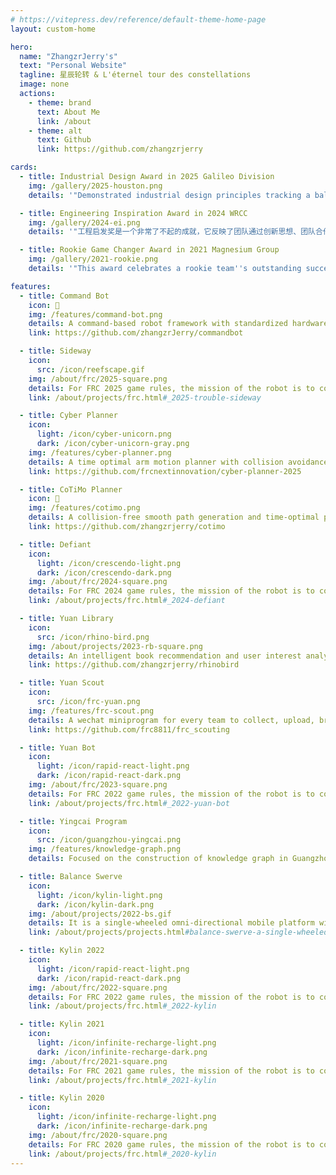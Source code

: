 ```yaml
---
# https://vitepress.dev/reference/default-theme-home-page
layout: custom-home

hero:
  name: "ZhangzrJerry's"
  text: "Personal Website"
  tagline: 星辰轮转 & L'éternel tour des constellations
  image: none
  actions:
    - theme: brand
      text: About Me
      link: /about
    - theme: alt
      text: Github
      link: https://github.com/zhangzrjerry

cards:
  - title: Industrial Design Award in 2025 Galileo Division
    img: /gallery/2025-houston.png
    details: '"Demonstrated industrial design principles tracking a balance being form, function and aesthetic. This team proved that mythical creatures exist, and can come in black. The robot uses a clever combination of materials, to make an elegant machine. There is no mysticism about this team and robot, they are ready for the world. Congratulations to 8214!"'

  - title: Engineering Inspiration Award in 2024 WRCC
    img: /gallery/2024-ei.png
    details: '"工程启发奖是一个非常了不起的成就，它反映了团队通过创新思想、团队合作和社区参与，能够激励和激发他人的能力。获得该奖的团队通过对机器人技术的热爱和学习，建设了学校的教室及课程预定系统，将线下工作推动到线上，帮助学校实现数字化转型，务实的行动值得称赞。你们团队的成功不仅是你们辛勤工作和坚持不懈的体现，也是整个 FRC 社区的鼓舞力量。祝贺工程启发奖的获奖队伍 Defiant 9975，他们来自于济南外国语学校，愿这个荣誉成为未来更大成就的基石。"'

  - title: Rookie Game Changer Award in 2021 Magnesium Group
    img: /gallery/2021-rookie.png
    details: '"This award celebrates a rookie team''s outstanding success this season. Their spectacular robot had to be slowed down for the camera to be able to follow its movement. The demonstration came later than expected, but it was worth to wait. Born out of CAD, kylin''s swerves across the field showing off its impressive capabilities. This team is definitely off to an excellent start. They are rookie game-changers! Rookie Game Changer Award goes to team 8011, Guangzhou wayi from Guangzhou. Congratulations!"'

features:
  - title: Command Bot
    icon: 🤖
    img: /features/command-bot.png
    details: A command-based robot framework with standardized hardware interfaces and factory-patterned subsystems.
    link: https://github.com/zhangzrJerry/commandbot

  - title: Sideway
    icon:
      src: /icon/reefscape.gif
    img: /about/frc/2025-square.png
    details: For FRC 2025 game rules, the mission of the robot is to collect the Coral (PVC pipe) or the Algae (rubber ball) and place.
    link: /about/projects/frc.html#_2025-trouble-sideway

  - title: Cyber Planner
    icon:
      light: /icon/cyber-unicorn.png
      dark: /icon/cyber-unicorn-gray.png
    img: /features/cyber-planner.png
    details: A time optimal arm motion planner with collision avoidance and electrical limits applied on motors.
    link: https://github.com/frcnextinnovation/cyber-planner-2025

  - title: CoTiMo Planner
    icon: 🥏
    img: /features/cotimo.png
    details: A collision-free smooth path generation and time-optimal path parameterization palnner with model predictive control.
    link: https://github.com/zhangzrjerry/cotimo

  - title: Defiant
    icon:
      light: /icon/crescendo-light.png
      dark: /icon/crescendo-dark.png
    img: /about/frc/2024-square.png
    details: For FRC 2024 game rules, the mission of the robot is to collect the Note (squishy ring) and shoot to the speaker or to the amplifier.
    link: /about/projects/frc.html#_2024-defiant

  - title: Yuan Library
    icon:
      src: /icon/rhino-bird.png
    img: /about/projects/2023-rb-square.png
    details: An intelligent book recommendation and user interest analysis system based on factorization machine.
    link: https://github.com/zhangzrjerry/rhinobird

  - title: Yuan Scout
    icon:
      src: /icon/frc-yuan.png
    img: /features/frc-scout.png
    details: A wechat miniprogram for every team to collect, upload, browse, contrast, analyze, and export data during the FRC match.
    link: https://github.com/frc8811/frc_scouting

  - title: Yuan Bot
    icon:
      light: /icon/rapid-react-light.png
      dark: /icon/rapid-react-dark.png
    img: /about/frc/2023-square.png
    details: For FRC 2022 game rules, the mission of the robot is to collect and shoot the CARGO (oversized tennis ball) to the hub.
    link: /about/projects/frc.html#_2022-yuan-bot

  - title: Yingcai Program
    icon:
      src: /icon/guangzhou-yingcai.png
    img: /features/knowledge-graph.png
    details: Focused on the construction of knowledge graph in Guangzhou Yingcai Middle School Science Research Training Program.

  - title: Balance Swerve
    icon:
      light: /icon/kylin-light.png
      dark: /icon/kylin-dark.png
    img: /about/projects/2022-bs.gif
    details: It is a single-wheeled omni-directional mobile platform with a balancing mechanism.
    link: /about/projects/projects.html#balance-swerve-a-single-wheeled-omni-directional-mobile-platform

  - title: Kylin 2022
    icon:
      light: /icon/rapid-react-light.png
      dark: /icon/rapid-react-dark.png
    img: /about/frc/2022-square.png
    details: For FRC 2022 game rules, the mission of the robot is to collect and shoot the CARGO (oversized tennis ball) to the hub.
    link: /about/projects/frc.html#_2022-kylin

  - title: Kylin 2021
    icon:
      light: /icon/infinite-recharge-light.png
      dark: /icon/infinite-recharge-dark.png
    img: /about/frc/2021-square.png
    details: For FRC 2021 game rules, the mission of the robot is to collect the Power Cell (foam ball) and shoot to the power port.
    link: /about/projects/frc.html#_2021-kylin

  - title: Kylin 2020
    icon:
      light: /icon/infinite-recharge-light.png
      dark: /icon/infinite-recharge-dark.png
    img: /about/frc/2020-square.png
    details: For FRC 2020 game rules, the mission of the robot is to collect the Power Cell (foam ball) and shoot to the power port.
    link: /about/projects/frc.html#_2020-kylin
---
```


<script setup>
import { h } from 'vue'

const MapComponent = () => {
  return h('div', { style: { display: 'none' } }, [
    h('img', { src: '//www.clustrmaps.com/map_v2.png?d=N1xcGfMiyGqEOR9TZz2PRIL6pBhRmMh98RoCJonFmW4&cl=ffffff' })
  ])
}
</script>

<MapComponent />
